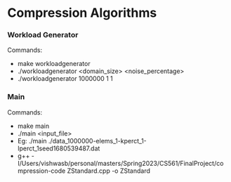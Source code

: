 # Compression Algorithms

### Workload Generator

Commands:

-   make workloadgenerator
-   ./workloadgenerator <domain_size> <noise_percentage> <windowThreshold>
-   ./workloadgenerator 1000000 1 1

### Main

Commands:

-   make main
-   ./main <input_file>
-   Eg: ./main ./data_1000000-elems_1-kperct_1-lperct_1seed1680539487.dat
-   g++ -I/Users/vishwasb/personal/masters/Spring2023/CS561/FinalProject/compression-code ZStandard.cpp -o ZStandard

